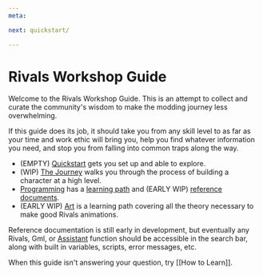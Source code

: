 ```yaml
---
meta:

next: quickstart/

---
```


# Rivals Workshop Guide

Welcome to the Rivals Workshop Guide. This is an attempt to collect and curate the community's wisdom to make the
modding journey less overwhelming.

If this guide does its job, it should take you from any skill level to as far as your time and work ethic will bring
you, help you find whatever information you need, and stop you from falling into common traps along the way.

- (EMPTY) [Quickstart](quickstart) gets you set up and able to explore.
- (WIP) [The Journey](process) walks you through the process of building a character at a high level.
- [Programming](programming) has a [learning path](programming/learning_path) and
  (EARLY WIP) [reference documents](programming/reference).
- (EARLY WIP) [Art](art) is a learning path covering all the theory necessary to make good Rivals animations.

Reference documentation is still early in development, but eventually any Rivals, Gml, or [Assistant](/assistant)
function should be accessible in the search bar, along with built in variables, scripts, error messages, etc.

When this guide isn't answering your question, try [[How to Learn]].
